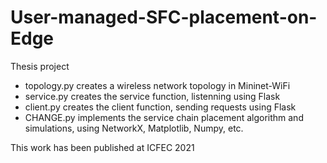 # User-managed-SFC-placement-on-Edge
Thesis project

 - topology.py creates a wireless network topology in Mininet-WiFi
 - service.py creates the service function, listenning using Flask
 - client.py creates the client function, sending requests using Flask
 - CHANGE.py implements the service chain placement algorithm and simulations, using NetworkX, Matplotlib, Numpy, etc.

This work has been published at ICFEC 2021
